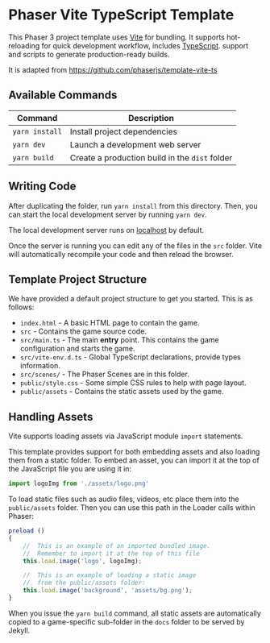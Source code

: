 # Phaser Vite TypeScript Template

This Phaser 3 project template uses [Vite](https://vitejs.dev/) for bundling. It supports hot-reloading for quick development workflow, includes [TypeScript](https://www.typescriptlang.org/). support and scripts to generate production-ready builds.

It is adapted from https://github.com/phaserjs/template-vite-ts

## Available Commands

| Command               | Description |
|-----------------------|-------------|
| `yarn install`        | Install project dependencies |
| `yarn dev`        | Launch a development web server |
| `yarn build`      | Create a production build in the `dist` folder |

## Writing Code

After duplicating the folder, run `yarn install` from this directory.
Then, you can start the local development server by running `yarn dev`.

The local development server runs on [localhost](http://localhost:8080) by default.

Once the server is running you can edit any of the files in the `src` folder. Vite will automatically recompile your code and then reload the browser.

## Template Project Structure

We have provided a default project structure to get you started. This is as follows:

- `index.html` - A basic HTML page to contain the game.
- `src` - Contains the game source code.
- `src/main.ts` - The main **entry** point. This contains the game configuration and starts the game.
- `src/vite-env.d.ts` - Global TypeScript declarations, provide types information.
- `src/scenes/` - The Phaser Scenes are in this folder.
- `public/style.css` - Some simple CSS rules to help with page layout.
- `public/assets` - Contains the static assets used by the game.

## Handling Assets

Vite supports loading assets via JavaScript module `import` statements.

This template provides support for both embedding assets and also loading them from a static folder. To embed an asset, you can import it at the top of the JavaScript file you are using it in:

```js
import logoImg from './assets/logo.png'
```

To load static files such as audio files, videos, etc place them into the `public/assets` folder. Then you can use this path in the Loader calls within Phaser:

```js
preload ()
{
    //  This is an example of an imported bundled image.
    //  Remember to import it at the top of this file
    this.load.image('logo', logoImg);

    //  This is an example of loading a static image
    //  from the public/assets folder:
    this.load.image('background', 'assets/bg.png');
}
```

When you issue the `yarn build` command, all static assets are automatically copied to a game-specific sub-folder in the `docs` folder to be served by Jekyll.


